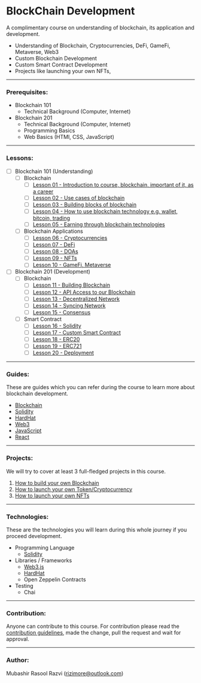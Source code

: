 # BlockChain Development
A complimentary course on understanding of blockchain, its application and development.

- Understanding of Blockchain, Cryptocurrencies, DeFi, GameFi, Metaverse, Web3
- Custom Blockchain Development
- Custom Smart Contract Development
- Projects like launching your own NFTs, 

---

### Prerequisites:

- Blockchain 101
  - Technical Background (Computer, Internet)
- Blockchain 201
  - Technical Background (Computer, Internet)
  - Programming Basics
  - Web Basics (HTMl, CSS, JavaScript)

---

### Lessons:
- [ ] Blockchain 101 (Understanding)
  - [ ] Blockchain
    - [ ] [Lesson 01 - Introduction to course, blockchain, important of it, as a career](lessons/LESSON-01.md)
    - [ ] [Lesson 02 - Use cases of blockchain](lessons/LESSON-02.md)
    - [ ] [Lesson 03 - Building blocks of blockchain](lessons/LESSON-03.md)
    - [ ] [Lesson 04 - How to use blockchain technology e.g. wallet, bitcoin, trading](lessons/LESSON-04.md)
    - [ ] [Lesson 05 - Earning through blockchain technologies](lessons/LESSON-05.md)
  - [ ] Blockchain Applications
    - [ ] [Lesson 06 - Cryptocurrencies](lessons/LESSON-06.md)
    - [ ] [Lesson 07 - DeFi](lessons/LESSON-07.md)
    - [ ] [Lesson 08 - DOAs](lessons/LESSON-08.md)
    - [ ] [Lesson 09 - NFTs](lessons/LESSON-09.md)
    - [ ] [Lesson 10 - GameFi, Metaverse](lessons/LESSON-10.md)
- [ ] Blockchain 201 (Development)
  - [ ] Blockchain
    - [ ] [Lesson 11 - Building Blockchain](lessons/LESSON-11.md)
    - [ ] [Lesson 12 - API Access to our Blockchain](lessons/LESSON-12.md)
    - [ ] [Lesson 13 - Decentralized Network](lessons/LESSON-13.md)
    - [ ] [Lesson 14 - Syncing Network](lessons/LESSON-14.md)
    - [ ] [Lesson 15 - Consensus](lessons/LESSON-15.md)
  - [ ] Smart Contract
    - [ ] [Lesson 16 - Solidity](lessons/LESSON-16.md)
    - [ ] [Lesson 17 - Custom Smart Contract](lessons/LESSON-17.md)
    - [ ] [Lesson 18 - ERC20](lessons/LESSON-18.md)
    - [ ] [Lesson 19 - ERC721](lessons/LESSON-19.md)
    - [ ] [Lesson 20 - Deployment](lessons/LESSON-20.md)

---

### Guides:
These are guides which you can refer during the course to learn more about blockchain development.

- [Blockchain](guides/BLOCKCHAIN.md)
- [Solidity](guides/SOLIDITY.md)
- [HardHat](guides/HARDHAT.md)
- [Web3](guides/WEB3.md)
- [JavaScript](guides/JAVASCRIPT.md)
- [React](guides/REACT.md)

---

### Projects:
We will try to cover at least 3 full-fledged projects in this course.

1. [How to build your own Blockchain](projects/project-01/README.md)
2. [How to launch your own Token/Cryptocurrency](projects/project-02/README.md)
3. [How to launch your own NFTs](projects/project-03/README.md)

---

### Technologies:
These are the technologies you will learn during this whole journey if you proceed development.

- Programming Language
  - [Solidity](guides/SOLIDITY.md)
- Libraries / Frameworks
  - [Web3.js](guides/WEB3.md)
  - [HardHat](guides/HARDHAT.md)
  - Open Zeppelin Contracts
- Testing
  - Chai

---

### Contribution:

Anyone can contribute to this course. For contribution please read the [contribution guidelines](CONTRIBUTING.md), made the change, pull the request and wait for approval.

---

### Author:

Mubashir Rasool Razvi (<rizimore@outlook.com>)
